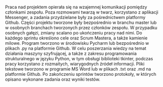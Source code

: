 Praca nad projektem opierała się na wzajemnej komunikacji pomiędzy członkami zespołu. Poza rozmowami twarzą w twarz, korzystano z aplikacji Messenger, a zadania przydzielane były za pośrednictwem platformy Github. 
Części projektu tworzone były bezpośrednio w branchu master lub w osobnych branchach tworzonych przez członków zespołu. W przypadku osobnych gałęzi, zmiany scalano po ukończeniu pracy nad nimi. 
Do każdego sprintu określono cele oraz Scrum Mastera, a także kamienie milowe. Program tworzono w środowisku Pycharm lub bezpośrednio w plikach .py na platformie Github. W celu poszerzania wiedzy na temat działania maszyny szyfrującej, a także z zakresu programowania strukturalnego w języku Python, w tym obsługi biblioteki tkinter, podczas pracy korzystano z rozmaitych, wiarygodnych źródeł informacji. Pliki tekstowe tworzono w programie MS Word lub w plikach .txt oraz .md na platformie Github.
Po zakończeniu sprintów tworzono protokoły, w których opisano wykonane zadania oraz wyniki testów.
